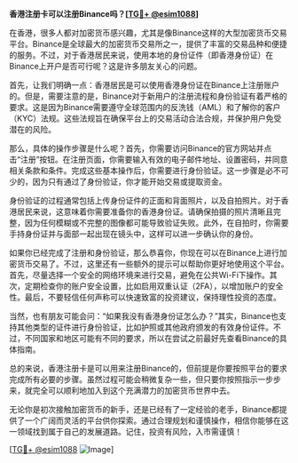 **香港注册卡可以注册Binance吗？[[TG💪+ @esim1088](https://t.me/s/esim1088)]**

在香港，很多人都对加密货币感兴趣，尤其是像Binance这样的大型加密货币交易平台。Binance是全球最大的加密货币交易所之一，提供了丰富的交易品种和便捷的服务。不过，对于香港居民来说，使用本地的身份证件（即香港身份证）在Binance上开户是否可行呢？这是许多朋友关心的问题。

首先，让我们明确一点：香港居民是可以使用香港身份证在Binance上注册账户的。但是，需要注意的是，Binance对于新用户的注册流程和身份验证有着严格的要求。这是因为Binance需要遵守全球范围内的反洗钱（AML）和了解你的客户（KYC）法规。这些法规旨在确保平台上的交易活动合法合规，并保护用户免受潜在的风险。

那么，具体的操作步骤是什么呢？首先，你需要访问Binance的官方网站并点击“注册”按钮。在注册页面，你需要输入有效的电子邮件地址、设置密码，并同意相关条款和条件。完成这些基本操作后，你需要进行身份验证。这一步骤是必不可少的，因为只有通过了身份验证，你才能开始交易或提取资金。

身份验证的过程通常包括上传身份证件的正面和背面照片，以及自拍照片。对于香港居民来说，这意味着你需要准备你的香港身份证。请确保拍摄的照片清晰且完整，因为任何模糊或不完整的图像都可能导致验证失败。此外，在自拍时，你需要手持身份证并与面部一起出现在镜头中，这样可以进一步确认你的身份。

如果你已经完成了注册和身份验证，那么恭喜你，你现在可以在Binance上进行加密货币交易了。不过，这里还有一些额外的提示可以帮助你更好地使用这个平台。首先，尽量选择一个安全的网络环境来进行交易，避免在公共Wi-Fi下操作。其次，定期检查你的账户安全设置，比如启用双重认证（2FA），以增加账户的安全性。最后，不要轻信任何声称可以快速致富的投资建议，保持理性投资的态度。

当然，也有朋友可能会问：“如果我没有香港身份证怎么办？”其实，Binance也支持其他类型的证件进行身份验证，比如护照或其他政府颁发的有效身份证件。不过，不同国家和地区可能有不同的要求，所以在尝试之前最好先查看Binance的具体指南。

总的来说，香港注册卡是可以用来注册Binance的，但前提是你要按照平台的要求完成所有必要的步骤。虽然过程可能会稍微复杂一些，但只要你按照指示一步步来，就完全可以顺利地加入到这个充满潜力的加密货币世界中去。

无论你是初次接触加密货币的新手，还是已经有了一定经验的老手，Binance都提供了一个广阔而灵活的平台供你探索。通过合理规划和谨慎操作，相信你能够在这一领域找到属于自己的发展道路。记住，投资有风险，入市需谨慎！

[[TG💪+ @esim1088](https://t.me/s/esim1088) ![Image](https://i.postimg.cc/4NQfJmqS/Snipaste-2025-05-13-00-14-12.png)]